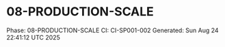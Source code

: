 # 08-PRODUCTION-SCALE
Phase: 08-PRODUCTION-SCALE
CI: CI-SP001-002
Generated: Sun Aug 24 22:41:12 UTC 2025
